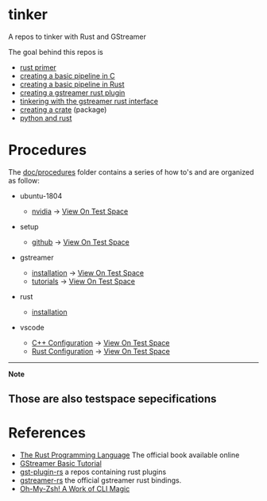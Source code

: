 # tinker
A repos to tinker with Rust and GStreamer

The goal behind this repos is 

- [rust primer](doc/rust_primer.md)
- [creating a basic pipeline in C](doc/gstreamer_c_pipeline.md)
- [creating a basic pipeline in Rust](doc/gstreamer_rust_pipeline.md)
- [creating a gstreamer rust plugin](doc/gstreamer_rust_plugin.md)
- [tinkering with the gstreamer rust interface](doc/gstreamer_rust_if.md)
- [creating a crate](doc/crate.md) (package)
- [python and rust](doc/python_and_rust.md)

# Procedures

The [doc/procedures](doc/procedures) folder contains a series of how to's and are organized as follow:

- ubuntu-1804
    - [nvidia](doc/procedures/1_ubuntu_1804/nvidia.md) -> [View On Test Space](https://periscopai.testspace.com/spaces/130589/cycles/192/cycle_specs/1963)

- setup
    - [github](doc/procedures/2_setup/github.md) -> [View On Test Space](https://periscopai.testspace.com/spaces/130589/cycles/192/cycle_specs/1964)


- gstreamer
    - [installation](doc/procedures/3_gstreamer/installation.md) -> [View On Test Space](https://periscopai.testspace.com/spaces/130589/cycles/192/cycle_specs/1965)
    - [tutorials](doc/procedures/3_gstreamer/tutorials.md) -> [View On Test Space](https://periscopai.testspace.com/spaces/130589/cycles/192/cycle_specs/1966)
- rust
    - [installation](doc/procedures/4_rust/installation.md)
- vscode
    - [C++ Configuration](doc/procedures/5_vscode/c++-setup.md) -> [View On Test Space](https://periscopai.testspace.com/spaces/130589/cycles/192/cycle_specs/1967)
    - [Rust Configuration](doc/procedures/5_vscode/rust-setup.md) -> [View On Test Space](https://periscopai.testspace.com/spaces/130589/cycles/192/cycle_specs/1968)

---
**Note**

Those are also testspace sepecifications
---

# References

- [The Rust Programming Language](https://doc.rust-lang.org/book/) The official book available online
- [GStreamer Basic Tutorial](https://gstreamer.freedesktop.org/documentation/tutorials/basic/index.html?gi-language=c)
- [gst-plugin-rs](https://github.com/sdroege/gst-plugin-rs) a repos containing rust plugins 
- [gstreamer-rs](https://gitlab.freedesktop.org/gstreamer/gstreamer-rs) the official gstreamer rust bindings.
- [Oh-My-Zsh! A Work of CLI Magic](https://medium.com/wearetheledger/oh-my-zsh-made-for-cli-lovers-installation-guide-3131ca5491fb)
